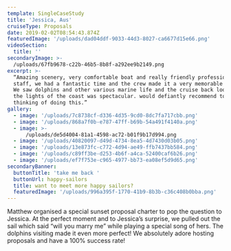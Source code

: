 ```yaml
---
template: SingleCaseStudy
title: 'Jessica, Aus'
cruiseType: Proposals
date: 2019-02-02T08:54:43.874Z
featuredImage: '/uploads/dad04ddf-9033-44d3-8027-ca6677d15e66.png'
videoSection:
  title: ''
secondaryImage: >-
  /uploads/67fb9678-c22b-46b5-8b8f-a292ee9b2149.png
excerpt: >-
  “Amazing scenery, very comfortable boat and really friendly professional
  staff, we had a fantastic time and the crew made it a very memorable occasion.
  We saw dolphins and other various marine life and the cruise back looking at
  the lights of the coast was spectacular. would defiantly recommend to anyone
  thinking of doing this.”
gallery:
  - image: '/uploads/7c8738cf-d336-4d35-9cd0-8dc7fa717cbb.png'
  - image: '/uploads/868a7f0b-e787-47ff-b69b-54a491f4140a.png'
  - image: >-
      /uploads/de5d4004-81a1-4598-ac72-b01f9b17d994.png
  - image: '/uploads/40820097-d49d-4734-8ea5-4d7430d03b05.png'
  - image: '/uploads/13e873fc-c772-4d94-ae49-ffb7437bb584.png'
  - image: '/uploads/c89ff3be-d253-4b6f-a4ca-52400caf6b26.png'
  - image: '/uploads/ef7f753e-c965-4977-bb73-ea08ef5d9d65.png'
secondaryBanner:
  buttonTitle: 'take me back '
  buttonUrl: happy-sailors
  title: want to meet more happy sailors?
  featuredImage: '/uploads/996a395f-1770-41b9-8b3b-c36c408b0bba.png'
---
```

Matthew organised a special sunset proposal charter to pop the question to Jessica. At the perfect moment and to Jessica’s surprise, we pulled out the sail which said “will you marry me” while playing a special song of hers. The dolphins visiting made it even more perfect! We absolutely adore hosting proposals and have a 100% success rate!
